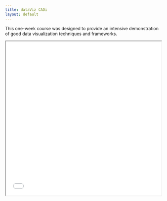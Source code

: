 ```yaml
---
title: dataViz CADi
layout: default
---
```


This one-week course was designed to provide an intensive demonstration of good data visualization techniques and frameworks.

<iframe  width="100%" height="500" src="./images/forceNetwork.html"></iframe>

